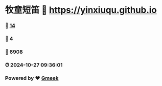 # 牧童短笛 :link: https://yinxiuqu.github.io 
### :page_facing_up: [14](https://yinxiuqu.github.io/tag.html) 
### :speech_balloon: 4 
### :hibiscus: 6908 
### :alarm_clock: 2024-10-27 09:36:01 
### Powered by :heart: [Gmeek](https://github.com/Meekdai/Gmeek)
